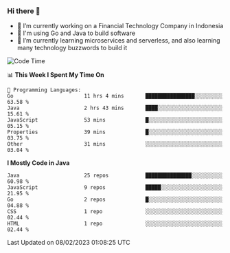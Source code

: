 ### Hi there 👋

<!--
**mazzama/mazzama** is a ✨ _special_ ✨ repository because its `README.md` (this file) appears on your GitHub profile.

Here are some ideas to get you started:

- 🔭 I’m currently working on ...
- 🌱 I’m currently learning ...
- 👯 I’m looking to collaborate on ...
- 🤔 I’m looking for help with ...
- 💬 Ask me about ...
- 📫 How to reach me: ...
- 😄 Pronouns: ...
- ⚡ Fun fact: ...
-->

- 🔭 I’m currently working on a Financial Technology Company in Indonesia
- :gun: I'm using Go and Java to build software
- 🌱 I’m currently learning microservices and serverless, and also learning many technology buzzwords to build it

<!--START_SECTION:waka-->
![Code Time](http://img.shields.io/badge/Code%20Time-2%2C545%20hrs%2050%20mins-blue)

📊 **This Week I Spent My Time On** 

```text
💬 Programming Languages: 
Go                       11 hrs 4 mins       ████████████████░░░░░░░░░   63.58 % 
Java                     2 hrs 43 mins       ████░░░░░░░░░░░░░░░░░░░░░   15.61 % 
JavaScript               53 mins             █░░░░░░░░░░░░░░░░░░░░░░░░   05.15 % 
Properties               39 mins             █░░░░░░░░░░░░░░░░░░░░░░░░   03.75 % 
Other                    31 mins             ░░░░░░░░░░░░░░░░░░░░░░░░░   03.04 % 

```

**I Mostly Code in Java** 

```text
Java                     25 repos            ███████████████░░░░░░░░░░   60.98 % 
JavaScript               9 repos             █████░░░░░░░░░░░░░░░░░░░░   21.95 % 
Go                       2 repos             █░░░░░░░░░░░░░░░░░░░░░░░░   04.88 % 
CSS                      1 repo              ░░░░░░░░░░░░░░░░░░░░░░░░░   02.44 % 
HTML                     1 repo              ░░░░░░░░░░░░░░░░░░░░░░░░░   02.44 % 

```



 Last Updated on 08/02/2023 01:08:25 UTC
<!--END_SECTION:waka-->
